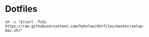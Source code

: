# Dotfiles
```
sh -c "$(curl -fsSL https://raw.githubusercontent.com/hahnlee/dotfiles/master/setup-mac.sh)"
```
